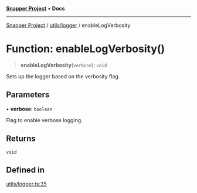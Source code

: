 [**Snapper Project**](../../../README.md) • **Docs**

***

[Snapper Project](../../../README.md) / [utils/logger](../README.md) / enableLogVerbosity

# Function: enableLogVerbosity()

> **enableLogVerbosity**(`verbose`): `void`

Sets up the logger based on the verbosity flag.

## Parameters

• **verbose**: `boolean`

Flag to enable verbose logging.

## Returns

`void`

## Defined in

[utils/logger.ts:35](https://github.com/asifqatar/Snapper/blob/44e56b041d3dd44e2cdcdfbee0baec5bf6b94efe/utils/logger.ts#L35)
